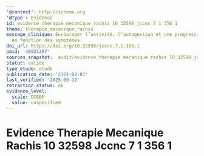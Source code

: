 ```yaml
---
'@context': http://schema.org
'@type': Evidence
id: evidence_therapie_mecanique_rachis_10_32598_jccnc_7_1_356_1
theme: therapie_mecanique_rachis
message_clinique: Encourager l’activité, l’autogestion et une progression graduée
  en fonction des symptômes.
doi_url: https://doi.org/10.32598/jccnc.7.1.356.1
pmid: '40921267'
sources_snapshot: _audit/evidence_therapie_mecanique_rachis_10_32598_jccnc_7_1_356_1.json
statut: valide
type_etude: etude
publication_date: '2121-02-01'
last_verified: '2025-09-12'
retraction_status: ok
evidence_level:
  scale: OCEBM
  value: unspecified
---
```

# Evidence Therapie Mecanique Rachis 10 32598 Jccnc 7 1 356 1

